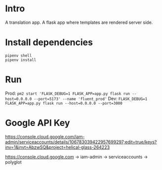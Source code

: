 # Intro
A translation app. A flask app where templates are rendered server side.

# Install dependencies
```
pipenv shell
pipenv install
```

# Run
Prod:
`pm2 start 'FLASK_DEBUG=1 FLASK_APP=app.py flask run --host=0.0.0.0 --port=5173' --name 'fluent_prod'`
Dev:
`FLASK_DEBUG=1 FLASK_APP=app.py flask run --host=0.0.0.0 --port=3000`

# Google API Key
https://console.cloud.google.com/iam-admin/serviceaccounts/details/106783039422957699297;edit=true/keys?inv=1&invt=AbzwSQ&project=helical-glass-264223

https://console.cloud.google.com -> iam-admin -> serviceaccounts -> polyglot